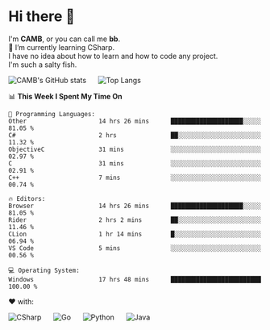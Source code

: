 # Hi there 👋
<!--
**CAMB-dev/CAMB-dev** is a ✨ _special_ ✨ repository because its `README.md` (this file) appears on your GitHub profile.

Here are some ideas to get you started:

- 🔭 I’m currently working on ...
- 🌱 I’m currently learning ...
- 👯 I’m looking to collaborate on ...
- 🤔 I’m looking for help with ...
- 💬 Ask me about ...
- 📫 How to reach me: ...
- 😄 Pronouns: ...
- ⚡ Fun fact: ...
-->
 I'm **CAMB**, or you can call me **bb**.  
 🌱 I’m currently learning CSharp.  
 I have no idea about how to learn and how to code any project.  
 I'm such a salty fish.
 
 
![CAMB's GitHub stats](https://github-readme-stats.vercel.app/api?username=CAMB-dev&show_icons=true&theme=tokyonight)
&nbsp;&nbsp;&nbsp;&nbsp;
![Top Langs](https://github-readme-stats.vercel.app/api/top-langs/?username=CAMB-dev&langs_count=5&theme=tokyonight)


<!--START_SECTION:waka-->
📊 **This Week I Spent My Time On** 

```text
💬 Programming Languages: 
Other                    14 hrs 26 mins      ████████████████████░░░░░   81.05 % 
C#                       2 hrs               ██░░░░░░░░░░░░░░░░░░░░░░░   11.32 % 
ObjectiveC               31 mins             ░░░░░░░░░░░░░░░░░░░░░░░░░   02.97 % 
C                        31 mins             ░░░░░░░░░░░░░░░░░░░░░░░░░   02.91 % 
C++                      7 mins              ░░░░░░░░░░░░░░░░░░░░░░░░░   00.74 % 

🔥 Editors: 
Browser                  14 hrs 26 mins      ████████████████████░░░░░   81.05 % 
Rider                    2 hrs 2 mins        ██░░░░░░░░░░░░░░░░░░░░░░░   11.46 % 
CLion                    1 hr 14 mins        █░░░░░░░░░░░░░░░░░░░░░░░░   06.94 % 
VS Code                  5 mins              ░░░░░░░░░░░░░░░░░░░░░░░░░   00.56 % 

💻 Operating System: 
Windows                  17 hrs 48 mins      █████████████████████████   100.00 % 

```


<!--END_SECTION:waka-->


❤ with:

![CSharp](https://img.shields.io/badge/CSharp-%23512BD4?style=for-the-badge&logo=.net)
&nbsp;&nbsp;&nbsp;&nbsp;
![Go](https://img.shields.io/badge/Go-000000?style=for-the-badge&logo=go)
&nbsp;&nbsp;&nbsp;&nbsp;
![Python](https://img.shields.io/badge/Python-000000?style=for-the-badge&logo=python)
&nbsp;&nbsp;&nbsp;&nbsp;
![Java](https://img.shields.io/badge/Java-964B00?style=for-the-badge&logo=openjdk)
